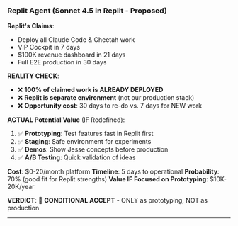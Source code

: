 ### Replit Agent (Sonnet 4.5 in Replit - Proposed)

**Replit's Claims**:
- Deploy all Claude Code & Cheetah work
- VIP Cockpit in 7 days
- $100K revenue dashboard in 21 days
- Full E2E production in 30 days

**REALITY CHECK**:
- ❌ **100% of claimed work is ALREADY DEPLOYED**
- ❌ **Replit is separate environment** (not our production stack)
- ❌ **Opportunity cost**: 30 days to re-do vs. 7 days for NEW work

**ACTUAL Potential Value** (IF Redefined):
1. ✅ **Prototyping**: Test features fast in Replit first
2. ✅ **Staging**: Safe environment for experiments
3. ✅ **Demos**: Show Jesse concepts before production
4. ✅ **A/B Testing**: Quick validation of ideas

**Cost**: $0-20/month platform
**Timeline**: 5 days to operational
**Probability**: 70% (good fit for Replit strengths)
**Value IF Focused on Prototyping**: $10K-20K/year

**VERDICT**: 🔶 **CONDITIONAL ACCEPT** - ONLY as prototyping, NOT as production

---

